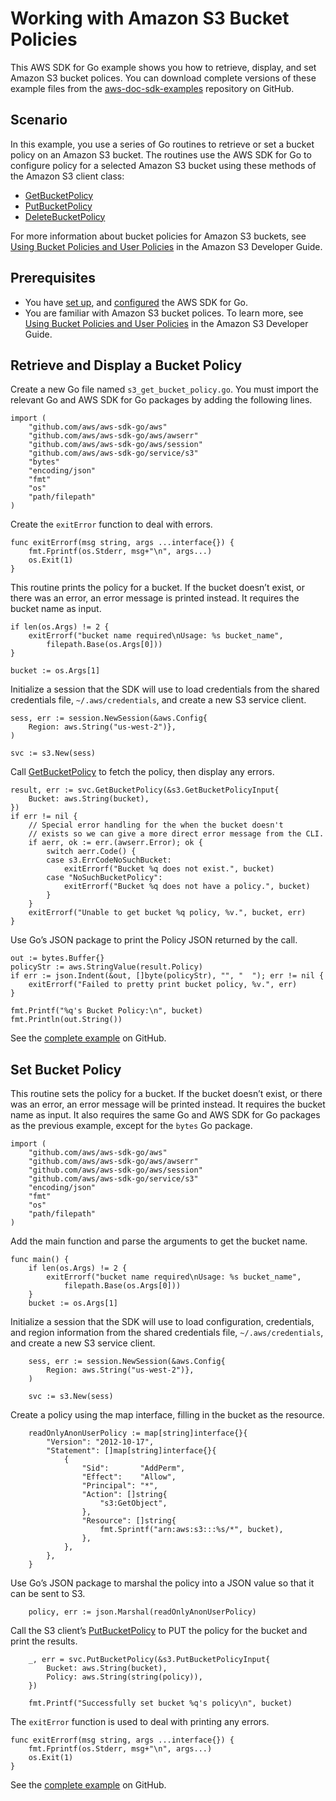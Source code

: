 # Working with Amazon S3 Bucket Policies<a name="s3-example-bucket-policy"></a>

This AWS SDK for Go example shows you how to retrieve, display, and set Amazon S3 bucket polices\. You can download complete versions of these example files from the [aws\-doc\-sdk\-examples](https://github.com/awsdocs/aws-doc-sdk-examples/tree/master/go/example_code/s3) repository on GitHub\.

## Scenario<a name="s3-bucket-policies-scenario"></a>

In this example, you use a series of Go routines to retrieve or set a bucket policy on an Amazon S3 bucket\. The routines use the AWS SDK for Go to configure policy for a selected Amazon S3 bucket using these methods of the Amazon S3 client class:
+  [GetBucketPolicy](https://docs.aws.amazon.com/sdk-for-go/api/service/s3/#S3.GetBucketPolicy) 
+  [PutBucketPolicy](https://docs.aws.amazon.com/sdk-for-go/api/service/s3/#S3.PutBucketPolicy) 
+  [DeleteBucketPolicy](https://docs.aws.amazon.com/sdk-for-go/api/service/s3/#S3.DeleteBucketPolicy) 

For more information about bucket policies for Amazon S3 buckets, see [Using Bucket Policies and User Policies](https://docs.aws.amazon.com/AmazonS3/latest/dev/using-iam-policies.html) in the Amazon S3 Developer Guide\.

## Prerequisites<a name="s3-bucket-policies-prerequisites"></a>
+ You have [set up](setting-up.md), and [configured](configuring-sdk.md) the AWS SDK for Go\.
+ You are familiar with Amazon S3 bucket polices\. To learn more, see [Using Bucket Policies and User Policies](https://docs.aws.amazon.com/AmazonS3/latest/dev/using-iam-policies.html) in the Amazon S3 Developer Guide\.

## Retrieve and Display a Bucket Policy<a name="s3-example-get-policy"></a>

Create a new Go file named `s3_get_bucket_policy.go`\. You must import the relevant Go and AWS SDK for Go packages by adding the following lines\.

```
import (
    "github.com/aws/aws-sdk-go/aws"
    "github.com/aws/aws-sdk-go/aws/awserr"
    "github.com/aws/aws-sdk-go/aws/session"
    "github.com/aws/aws-sdk-go/service/s3"
    "bytes"
    "encoding/json"
    "fmt"
    "os"
    "path/filepath"
)
```

Create the `exitError` function to deal with errors\.

```
func exitErrorf(msg string, args ...interface{}) {
    fmt.Fprintf(os.Stderr, msg+"\n", args...)
    os.Exit(1)
}
```

This routine prints the policy for a bucket\. If the bucket doesn’t exist, or there was an error, an error message is printed instead\. It requires the bucket name as input\.

```
if len(os.Args) != 2 {
    exitErrorf("bucket name required\nUsage: %s bucket_name",
        filepath.Base(os.Args[0]))
}

bucket := os.Args[1]
```

Initialize a session that the SDK will use to load credentials from the shared credentials file, `~/.aws/credentials`, and create a new S3 service client\.

```
sess, err := session.NewSession(&aws.Config{
    Region: aws.String("us-west-2")},
)

svc := s3.New(sess)
```

Call [GetBucketPolicy](https://docs.aws.amazon.com/sdk-for-go/api/service/s3/#S3.GetBucketPolicy) to fetch the policy, then display any errors\.

```
result, err := svc.GetBucketPolicy(&s3.GetBucketPolicyInput{
    Bucket: aws.String(bucket),
})
if err != nil {
    // Special error handling for the when the bucket doesn't
    // exists so we can give a more direct error message from the CLI.
    if aerr, ok := err.(awserr.Error); ok {
        switch aerr.Code() {
        case s3.ErrCodeNoSuchBucket:
            exitErrorf("Bucket %q does not exist.", bucket)
        case "NoSuchBucketPolicy":
            exitErrorf("Bucket %q does not have a policy.", bucket)
        }
    }
    exitErrorf("Unable to get bucket %q policy, %v.", bucket, err)
}
```

Use Go’s JSON package to print the Policy JSON returned by the call\.

```
out := bytes.Buffer{}
policyStr := aws.StringValue(result.Policy)
if err := json.Indent(&out, []byte(policyStr), "", "  "); err != nil {
    exitErrorf("Failed to pretty print bucket policy, %v.", err)
}

fmt.Printf("%q's Bucket Policy:\n", bucket)
fmt.Println(out.String())
```

See the [complete example](https://github.com/awsdocs/aws-doc-sdk-examples/blob/main/go/example_code/s3/s3_get_bucket_policy.go) on GitHub\.

## Set Bucket Policy<a name="s3-example-set-policy"></a>

This routine sets the policy for a bucket\. If the bucket doesn’t exist, or there was an error, an error message will be printed instead\. It requires the bucket name as input\. It also requires the same Go and AWS SDK for Go packages as the previous example, except for the `bytes` Go package\.

```
import (
    "github.com/aws/aws-sdk-go/aws"
    "github.com/aws/aws-sdk-go/aws/awserr"
    "github.com/aws/aws-sdk-go/aws/session"
    "github.com/aws/aws-sdk-go/service/s3"
    "encoding/json"
    "fmt"
    "os"
    "path/filepath"
)
```

Add the main function and parse the arguments to get the bucket name\.

```
func main() {
    if len(os.Args) != 2 {
        exitErrorf("bucket name required\nUsage: %s bucket_name",
            filepath.Base(os.Args[0]))
    }
    bucket := os.Args[1]
```

Initialize a session that the SDK will use to load configuration, credentials, and region information from the shared credentials file, `~/.aws/credentials`, and create a new S3 service client\.

```
    sess, err := session.NewSession(&aws.Config{
        Region: aws.String("us-west-2")},
    )

    svc := s3.New(sess)
```

Create a policy using the map interface, filling in the bucket as the resource\.

```
    readOnlyAnonUserPolicy := map[string]interface{}{
        "Version": "2012-10-17",
        "Statement": []map[string]interface{}{
            {
                "Sid":       "AddPerm",
                "Effect":    "Allow",
                "Principal": "*",
                "Action": []string{
                    "s3:GetObject",
                },
                "Resource": []string{
                    fmt.Sprintf("arn:aws:s3:::%s/*", bucket),
                },
            },
        },
    }
```

Use Go’s JSON package to marshal the policy into a JSON value so that it can be sent to S3\.

```
    policy, err := json.Marshal(readOnlyAnonUserPolicy)
```

Call the S3 client’s [PutBucketPolicy](https://docs.aws.amazon.com/sdk-for-go/api/service/s3/#S3.PutBucketPolicy) to PUT the policy for the bucket and print the results\.

```
    _, err = svc.PutBucketPolicy(&s3.PutBucketPolicyInput{
        Bucket: aws.String(bucket),
        Policy: aws.String(string(policy)),
    })

    fmt.Printf("Successfully set bucket %q's policy\n", bucket)
```

The `exitError` function is used to deal with printing any errors\.

```
func exitErrorf(msg string, args ...interface{}) {
    fmt.Fprintf(os.Stderr, msg+"\n", args...)
    os.Exit(1)
}
```

See the [complete example](https://github.com/awsdocs/aws-doc-sdk-examples/blob/main/go/example_code/s3/s3_set_bucket_policy.go) on GitHub\.